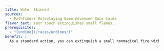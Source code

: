 ```yaml
---
title: Water Skinned
sources:
  - Pathfinder Roleplaying Game Advanced Race Guide
flavor_text: Your touch extinguishes small flames.
prerequisites:
  - "[undine](/races/undines/)"
benefit: |
  As a standard action, you can extinguish a small nonmagical fire with a touch, affecting anything up to the size of a large campfire. This ability does not affect fires with a total area greater than 5 square feet. Touching the fire in this way does not harm you.
---
```


